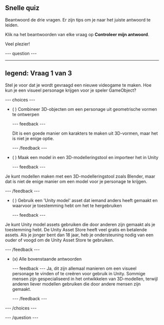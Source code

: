 ## Snelle quiz

Beantwoord de drie vragen. Er zijn tips om je naar het juiste antwoord te leiden.

Klik na het beantwoorden van elke vraag op **Controleer mijn antwoord**.

Veel plezier!

--- question ---

---
legend: Vraag 1 van 3
---

Stel je voor dat je wordt gevraagd een nieuwe videogame te maken. Hoe kun je een visueel personage krijgen voor je speler GameObject?

--- choices ---

- ( ) Combineer 3D-objecten om een personage uit geometrische vormen te ontwerpen

  --- feedback ---

  Dit is een goede manier om karakters te maken uit 3D-vormen, maar het is niet je enige optie.

  --- /feedback ---

- ( ) Maak een model in een 3D-modelleringstool en importeer het in Unity

  --- feedback ---

Je kunt modellen maken met een 3D-modelleringstool zoals Blender, maar dat is niet de enige manier om een model voor je personage te krijgen.

  --- /feedback ---

- ( ) Gebruik een 'Unity model' asset dat iemand anders heeft gemaakt en waarvoor je toestemming hebt om het te hergebruiken

  --- feedback ---

Je kunt Unity model assets gebruiken die door anderen zijn gemaakt als je toestemming hebt. De Unity Asset Store heeft veel gratis en betalende assets. Als je jonger bent dan 18 jaar, heb je ondersteuning nodig van een ouder of voogd om de Unity Asset Store te gebruiken.

  --- /feedback ---

- (x) Alle bovenstaande antwoorden

  --- feedback ---
Ja, dit zijn allemaal manieren om een visueel personage te vinden of te creëren voor gebruik in Unity. Sommige mensen zijn gespecialiseerd in het ontwikkelen van 3D-modellen, terwijl anderen liever modellen gebruiken die door andere mensen zijn gemaakt.

  --- /feedback ---

--- /choices ---

--- /question ---
